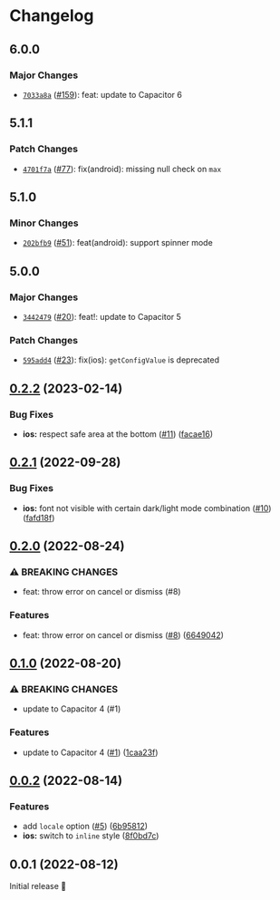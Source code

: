 # Changelog

## 6.0.0

### Major Changes

- [`7033a8a`](https://github.com/capawesome-team/capacitor-plugins/commit/7033a8a42984523902f125239c3623e1e872b489) ([#159](https://github.com/capawesome-team/capacitor-plugins/pull/159)): feat: update to Capacitor 6

## 5.1.1

### Patch Changes

- [`4701f7a`](https://github.com/capawesome-team/capacitor-plugins/commit/4701f7a27888b960c2e5f6087cb2e076a67e35b4) ([#77](https://github.com/capawesome-team/capacitor-plugins/pull/77)): fix(android): missing null check on `max`

## 5.1.0

### Minor Changes

- [`202bfb9`](https://github.com/capawesome-team/capacitor-plugins/commit/202bfb98697d6ebc1baa98c3b4daeda711f7697d) ([#51](https://github.com/capawesome-team/capacitor-plugins/pull/51)): feat(android): support spinner mode

## 5.0.0

### Major Changes

- [`3442479`](https://github.com/capawesome-team/capacitor-plugins/commit/3442479e9927c8a9641b0f27c04268d2bdb189a4) ([#20](https://github.com/capawesome-team/capacitor-plugins/pull/20)): feat!: update to Capacitor 5

### Patch Changes

- [`595add4`](https://github.com/capawesome-team/capacitor-plugins/commit/595add4a991d454370fd1bb4df947279ff2d0b0a) ([#23](https://github.com/capawesome-team/capacitor-plugins/pull/23)): fix(ios): `getConfigValue` is deprecated

## [0.2.2](https://github.com/capawesome-team/sponsorware/compare/v0.2.1...v0.2.2) (2023-02-14)

### Bug Fixes

- **ios:** respect safe area at the bottom ([#11](https://github.com/capawesome-team/sponsorware/issues/11)) ([facae16](https://github.com/capawesome-team/sponsorware/commit/facae162ab69d9120a4d7d41dba4f1b0d29e0148))

## [0.2.1](https://github.com/capawesome-team/sponsorware/compare/v0.2.0...v0.2.1) (2022-09-28)

### Bug Fixes

- **ios:** font not visible with certain dark/light mode combination ([#10](https://github.com/capawesome-team/sponsorware/issues/10)) ([fafd18f](https://github.com/capawesome-team/sponsorware/commit/fafd18f0c21bccdd8d9c892922be2b622cdab638))

## [0.2.0](https://github.com/capawesome-team/sponsorware/compare/v0.1.0...v0.2.0) (2022-08-24)

### ⚠ BREAKING CHANGES

- feat: throw error on cancel or dismiss (#8)

### Features

- feat: throw error on cancel or dismiss ([#8](https://github.com/capawesome-team/sponsorware/issues/8)) ([6649042](https://github.com/capawesome-team/sponsorware/commit/66490423c769a3560fa2120fa290b07ebdd30678))

## [0.1.0](https://github.com/capawesome-team/sponsorware/compare/v0.0.2...v0.1.0) (2022-08-20)

### ⚠ BREAKING CHANGES

- update to Capacitor 4 (#1)

### Features

- update to Capacitor 4 ([#1](https://github.com/capawesome-team/sponsorware/issues/1)) ([1caa23f](https://github.com/capawesome-team/sponsorware/commit/1caa23fa30d57a11ea319e8e89a7ffd8028476b5))

## [0.0.2](https://github.com/capawesome-team/sponsorware/compare/v0.0.1...v0.0.2) (2022-08-14)

### Features

- add `locale` option ([#5](https://github.com/capawesome-team/sponsorware/issues/5)) ([6b95812](https://github.com/capawesome-team/sponsorware/commit/6b95812b68c86bae10c9c9ba6d376feffc533980))
- **ios:** switch to `inline` style ([8f0bd7c](https://github.com/capawesome-team/sponsorware/commit/8f0bd7c077af4a077e950c0c646e7ef74ea07b0a))

## 0.0.1 (2022-08-12)

Initial release 🎉
